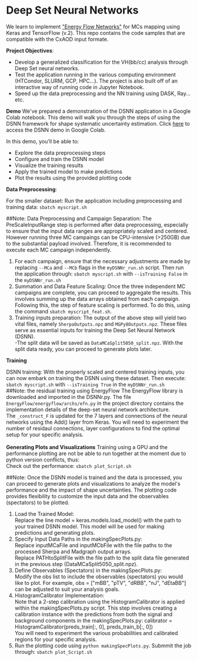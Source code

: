 # Deep Set Neural Networks 

We learn to implement ["Energy Flow Networks"](https://arxiv.org/abs/1810.05165) for MCs mapping using Keras and TensorFlow (v.2). This repo contains the code samples that are compatible with the CxAOD input formate.

**Project Objectives**:
+ Develop a generalized classification for the VH(bb/cc) analysis through Deep Set neural networks.
+ Test the application running in the various computing environment (HTCondor, SLURM, GCP, HPC...). The project is also built off of an interactive way of running code in Jupyter Notebook.
+ Speed up the data preprocessing and the NN training using DASK, Ray... etc.

**Demo**
We've prepared a demonstration of the DSNN application in a Google Colab notebook. This demo will walk you through the steps of using the DSNN framework for shape systematic uncertainty estimation.
Click [here](https://colab.research.google.com/drive/1YVBuYGpHAc74POLuiqjyiSxwTI6jdZv9#scrollTo=i1vlXcasy1KT) to access the DSNN demo in Google Colab.

In this demo, you'll be able to:

- Explore the data preprocessing steps
- Configure and train the DSNN model
- Visualize the training results
- Apply the trained model to make predictions
- Plot the results using the provided plotting code

**Data Preprocessing**:

For the smaller dataset:
Run the application including preprocessing and training data: `sbatch myscript.sh`<br />

##Note: Data Preprocessing and Campaign Separation: 
The PreScaleInputRange step is performed after data preprocessing, especially to ensure that the input data ranges are appropriately scaled and centered. However running three MC campaings can be CPU-intensive (>250GB) due to the substantial payload involved. Therefore, it is recommended to execute each MC campaign independently. <br />
1. For each campaign, ensure that the necessary adjustments are made by replacing `--MCa` and `--MCb` flags in the `myDSNNr_run.sh` script. Then run the application through: `sbatch myscript.sh` with `--isTraining False` in the `myDSNNr_run.sh` <br />
2. Summation and Data Feature Scaling: Once the three independent MC campaigns are complete, you can proceed to aggregate the results. This involves summing up the data arrays obtained from each campaign. Following this, the step of feature scaling is performed. To do this, using the command `sbatch myscript_feat.sh`. <br />
3. Training inputs preparation: The output of the above step will yield two vital files, namely `SherpaOutputs.npz` and `MGPy8Outputs.npz`. These files serve as essential inputs for training the Deep Set Neural Network (DSNN). <br />
-The split data will be saved as `DataMCaSplit5050_split.npz`. With the split data ready, you can proceed to generate plots later. <br /> 

**Training**

DSNN training: With the properly scaled and centered training inputs, you can now embark on training the DSNN using these dataset. Then execute: `sbatch myscript.sh` with `--isTraining True` in the `myDSNNr_run.sh` <br />
##Note: the residual training using EnergyFlow
The EnergyFlow library is downloaded and imported in the DSNNr.py. The file `EnergyFlow/energyflow/archs/efn.py` in the project directory contains the implementation details of the deep-set neural network architecture. <br/>
The `_construct_F` is updated for the 7 layers and connections of the neural networks using the Add() layer from Keras. You will need to experiment the number of residaul connections, layer configurations to find the optimal setup for your specific analysis. <br/>
<br/>
**Generating Plots and Visualizations**
Training using a GPU and the performance plotting are not be able to run together at the moment due to python version conflicts, thus:<br />
Check out the performance: `sbatch plot_Script.sh`<br />

##Note: 
Once the DSNN model is trained and the data is processed, you can proceed to generate plots and visualizations to analyze the model's performance and the impact of shape uncertainties. The plotting code provides flexibility to customize the input data and the observables (spectators) to be plotted. <br/>
1. Load the Trained Model:<br/>
Replace the line model = keras.models.load_model() with the path to your trained DSNN model. This model will be used for making predictions and generating plots.
2. Specify Input Data Paths in the makingSpecPlots.py: <br/>
Replace inputMCaFile and inputMCbFile with the file paths to the processed Sherpa and Madgraph output arrays. <br/>
Replace PATHtoSplitFile with the file path to the split data file generated in the previous step (DataMCaSplit5050_split.npz).<br/>
3. Define Observables (Spectators) in the makingSpecPlots.py: <br/>
Modify the obs list to include the observables (spectators) you would like to plot. For example, obs = ["mBB", "pTV", "dRBB", "nJ", "dEtaBB"] can be adjusted to suit your analysis goals.
4. HistogramCalibrator Implementation:<br/>
Note that a 2-step calibration using the HistogramCalibrator is applied within the makingSpecPlots.py script. This step involves creating a calibration instance with the predictions from both the signal and background components in the makingSpecPlots.py:
calibrator = HistogramCalibrator(preds_train[:, 0], preds_train_b[:, 0])<br/>
You will need to experiment the various probabilities and calibrated regions for your specific analysis.
6. Run the plotting code using `python makingSpecPlots.py`. Submmit the job through: `sbatch plot_Script.sh` <br/>
